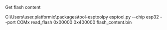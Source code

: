 Get flash content

C:\Users\user\.platformio\packages\tool-esptoolpy
esptool.py --chip esp32 --port COMx read_flash 0x00000 0x400000 flash_content.bin
